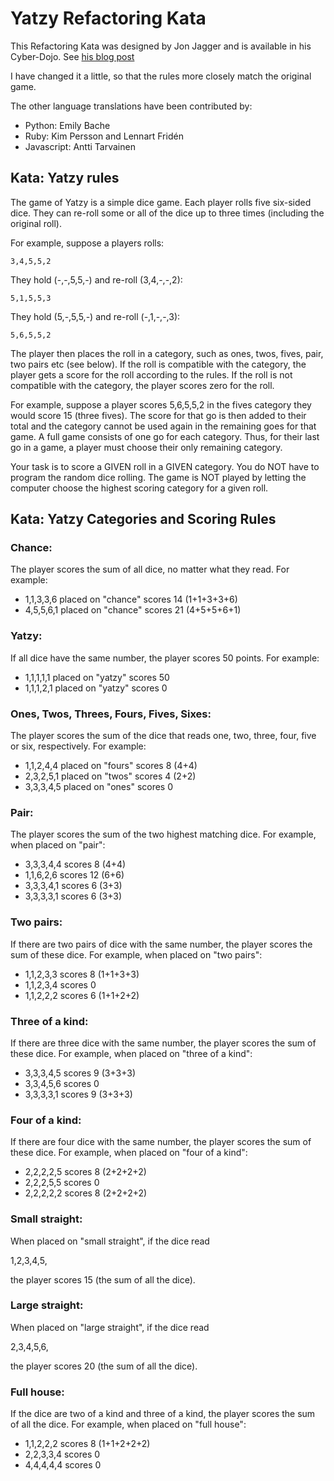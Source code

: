 # Yatzy Refactoring Kata

This Refactoring Kata was designed by Jon Jagger and is available in his Cyber-Dojo. See [his blog post](http://jonjagger.blogspot.co.uk/2012/05/yahtzee-cyber-dojo-refactoring-in-java.html)

I have changed it a little, so that the rules more closely match the original game.

The other language translations have been contributed by:

- Python: Emily Bache
- Ruby: Kim Persson and Lennart Fridén
- Javascript: Antti Tarvainen

## Kata: Yatzy rules

The game of Yatzy is a simple dice game. Each player
rolls five six-sided dice. They can re-roll some or all
of the dice up to three times (including the original roll).

For example, suppose a players rolls:

    3,4,5,5,2

They hold (-,-,5,5,-) and re-roll (3,4,-,-,2):

    5,1,5,5,3

They hold (5,-,5,5,-) and re-roll (-,1,-,-,3):

    5,6,5,5,2

The player then places the roll in a category, such as ones,
twos, fives, pair, two pairs etc (see below). If the roll is
compatible with the category, the player gets a score for the
roll according to the rules. If the roll is not compatible
with the category, the player scores zero for the roll.

For example, suppose a player scores 5,6,5,5,2 in the fives
category they would score 15 (three fives). The score for
that go is then added to their total and the category cannot
be used again in the remaining goes for that game.
A full game consists of one go for each category. Thus, for
their last go in a game, a player must choose their only
remaining category.

Your task is to score a GIVEN roll in a GIVEN category.
You do NOT have to program the random dice rolling.
The game is NOT played by letting the computer choose the
highest scoring category for a given roll.

## Kata: Yatzy Categories and Scoring Rules

### Chance:

The player scores the sum of all dice, no matter what they read.
For example:

- 1,1,3,3,6 placed on "chance" scores 14 (1+1+3+3+6)
- 4,5,5,6,1 placed on "chance" scores 21 (4+5+5+6+1)

### Yatzy:

If all dice have the same number,
the player scores 50 points.
For example:

- 1,1,1,1,1 placed on "yatzy" scores 50
- 1,1,1,2,1 placed on "yatzy" scores 0

### Ones, Twos, Threes, Fours, Fives, Sixes:

The player scores the sum of the dice that reads one,
two, three, four, five or six, respectively.
For example:

- 1,1,2,4,4 placed on "fours" scores 8 (4+4)
- 2,3,2,5,1 placed on "twos" scores 4 (2+2)
- 3,3,3,4,5 placed on "ones" scores 0

### Pair:

The player scores the sum of the two highest matching dice.
For example, when placed on "pair":

- 3,3,3,4,4 scores 8 (4+4)
- 1,1,6,2,6 scores 12 (6+6)
- 3,3,3,4,1 scores 6 (3+3)
- 3,3,3,3,1 scores 6 (3+3)

### Two pairs:

If there are two pairs of dice with the same number, the
player scores the sum of these dice.
For example, when placed on "two pairs":

- 1,1,2,3,3 scores 8 (1+1+3+3)
- 1,1,2,3,4 scores 0
- 1,1,2,2,2 scores 6 (1+1+2+2)

### Three of a kind:

If there are three dice with the same number, the player
scores the sum of these dice.
For example, when placed on "three of a kind":

- 3,3,3,4,5 scores 9 (3+3+3)
- 3,3,4,5,6 scores 0
- 3,3,3,3,1 scores 9 (3+3+3)

### Four of a kind:

If there are four dice with the same number, the player
scores the sum of these dice.
For example, when placed on "four of a kind":

- 2,2,2,2,5 scores 8 (2+2+2+2)
- 2,2,2,5,5 scores 0
- 2,2,2,2,2 scores 8 (2+2+2+2)

### Small straight:

When placed on "small straight", if the dice read

1,2,3,4,5,

the player scores 15 (the sum of all the dice).

### Large straight:

When placed on "large straight", if the dice read

2,3,4,5,6,

the player scores 20 (the sum of all the dice).

### Full house:

If the dice are two of a kind and three of a kind, the
player scores the sum of all the dice.
For example, when placed on "full house":

- 1,1,2,2,2 scores 8 (1+1+2+2+2)
- 2,2,3,3,4 scores 0
- 4,4,4,4,4 scores 0
